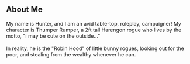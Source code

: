 ## About Me

My name is Hunter, and I am an avid table-top, roleplay, campaigner! My character is Thumper Rumper, a 2ft tall Harengon rogue who lives by the motto, "I may be cute on the outside..." <br><br>
In reality, he is the "Robin Hood" of little bunny rogues, looking out for the poor, and stealing from the wealthy whenever he can. 


